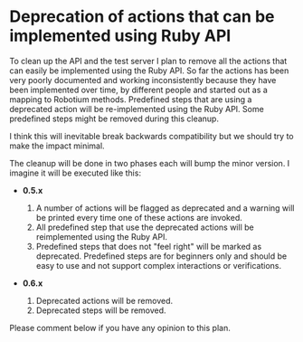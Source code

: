 Deprecation of actions that can be implemented using Ruby API
=============================================================

To clean up the API and the test server I plan to remove all the actions that can easily be implemented using the Ruby API.
So far the actions has been very poorly documented and working inconsistently because they have been implemented over time, by different people and started out as a mapping to Robotium methods.
Predefined steps that are using a deprecated action will be re-implemented using the Ruby API. Some predefined steps might be removed during this cleanup.

I think this will inevitable break backwards compatibility but we should try to make the impact minimal.

The cleanup will be done in two phases each will bump the minor version. I imagine it will be executed like this:

* **0.5.x**
    1. A number of actions will be flagged as deprecated and a warning will be printed every time one of these actions are invoked.
    2. All predefined step that use the deprecated actions will be reimplemented using the Ruby API.
    3. Predefined steps that does not "feel right" will be marked as deprecated. Predefined steps are for beginners only and should be easy to use and not support complex interactions or verifications.

* **0.6.x**
    1. Deprecated actions will be removed.
    2. Deprecated steps will be removed.

Please comment below if you have any opinion to this plan.
